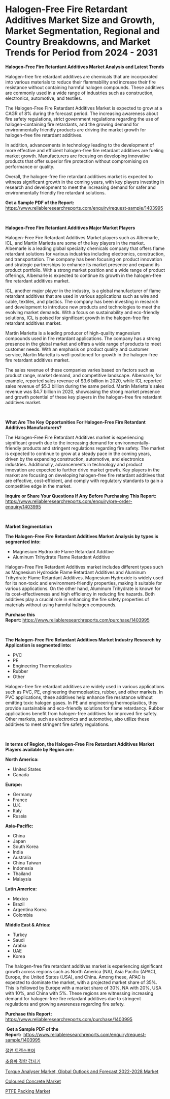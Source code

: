 <p><h1>Halogen-Free Fire Retardant Additives Market Size and Growth, Market Segmentation, Regional and Country Breakdowns, and Market Trends for Period from 2024 -  2031</h1></p><p><strong>Halogen-Free Fire Retardant Additives Market Analysis and Latest Trends</strong></p>
<p><p>Halogen-free fire retardant additives are chemicals that are incorporated into various materials to reduce their flammability and increase their fire resistance without containing harmful halogen compounds. These additives are commonly used in a wide range of industries such as construction, electronics, automotive, and textiles.</p><p>The Halogen-Free Fire Retardant Additives Market is expected to grow at a CAGR of 8% during the forecast period. The increasing awareness about fire safety regulations, strict government regulations regarding the use of halogen-containing fire retardants, and the growing demand for environmentally friendly products are driving the market growth for halogen-free fire retardant additives.</p><p>In addition, advancements in technology leading to the development of more effective and efficient halogen-free fire retardant additives are fueling market growth. Manufacturers are focusing on developing innovative products that offer superior fire protection without compromising on performance or quality.</p><p>Overall, the halogen-free fire retardant additives market is expected to witness significant growth in the coming years, with key players investing in research and development to meet the increasing demand for safer and environmentally friendly fire retardant solutions.</p></p>
<p><strong>Get a Sample PDF of the Report:&nbsp;</strong> <a href="https://www.reliableresearchreports.com/enquiry/request-sample/1403995">https://www.reliableresearchreports.com/enquiry/request-sample/1403995</a></p>
<p>&nbsp;</p>
<p><strong>Halogen-Free Fire Retardant Additives Major Market Players</strong></p>
<p><p>Halogen-Free Fire Retardant Additives Market players such as Albemarle, ICL, and Martin Marietta are some of the key players in the market. Albemarle is a leading global specialty chemicals company that offers flame retardant solutions for various industries including electronics, construction, and transportation. The company has been focusing on product innovation and strategic partnerships to enhance its market presence and expand its product portfolio. With a strong market position and a wide range of product offerings, Albemarle is expected to continue its growth in the halogen-free fire retardant additives market.</p><p>ICL, another major player in the industry, is a global manufacturer of flame retardant additives that are used in various applications such as wire and cable, textiles, and plastics. The company has been investing in research and development to introduce new products and technologies to meet the evolving market demands. With a focus on sustainability and eco-friendly solutions, ICL is poised for significant growth in the halogen-free fire retardant additives market.</p><p>Martin Marietta is a leading producer of high-quality magnesium compounds used in fire retardant applications. The company has a strong presence in the global market and offers a wide range of products to meet customer needs. With an emphasis on product quality and customer service, Martin Marietta is well-positioned for growth in the halogen-free fire retardant additives market.</p><p>The sales revenue of these companies varies based on factors such as product range, market demand, and competitive landscape. Albemarle, for example, reported sales revenue of $3.6 billion in 2020, while ICL reported sales revenue of $5.3 billion during the same period. Martin Marietta's sales revenue was $4.7 billion in 2020, showcasing the strong market presence and growth potential of these key players in the halogen-free fire retardant additives market.</p></p>
<p>&nbsp;</p>
<p><strong>What Are The Key Opportunities For Halogen-Free Fire Retardant Additives Manufacturers?</strong></p>
<p><p>The Halogen-Free Fire Retardant Additives market is experiencing significant growth due to the increasing demand for environmentally-friendly products and stringent regulations regarding fire safety. The market is expected to continue to grow at a steady pace in the coming years, driven by the expanding construction, automotive, and electronics industries. Additionally, advancements in technology and product innovation are expected to further drive market growth. Key players in the market are focusing on developing halogen-free fire retardant additives that are effective, cost-efficient, and comply with regulatory standards to gain a competitive edge in the market.</p></p>
<p><strong>Inquire or Share Your Questions If Any Before Purchasing This Report:</strong> <a href="https://www.reliableresearchreports.com/enquiry/pre-order-enquiry/1403995">https://www.reliableresearchreports.com/enquiry/pre-order-enquiry/1403995</a></p>
<p>&nbsp;</p>
<p><strong>Market Segmentation</strong></p>
<p><strong>The Halogen-Free Fire Retardant Additives Market Analysis by types is segmented into:</strong></p>
<p><ul><li>Magnesium Hydroxide Flame Retardant Additive</li><li>Aluminum Trihydrate Flame Retardant Additive</li></ul></p>
<p><p>Halogen-Free Fire Retardant Additives market includes different types such as Magnesium Hydroxide Flame Retardant Additives and Aluminum Trihydrate Flame Retardant Additives. Magnesium Hydroxide is widely used for its non-toxic and environment-friendly properties, making it suitable for various applications. On the other hand, Aluminum Trihydrate is known for its cost-effectiveness and high efficiency in reducing fire hazards. Both additives play a crucial role in enhancing the fire safety properties of materials without using harmful halogen compounds.</p></p>
<p><strong>Purchase this Report:&nbsp;</strong><a href="https://www.reliableresearchreports.com/purchase/1403995">https://www.reliableresearchreports.com/purchase/1403995</a></p>
<p>&nbsp;</p>
<p><strong>The Halogen-Free Fire Retardant Additives Market Industry Research by Application is segmented into:</strong></p>
<p><ul><li>PVC</li><li>PE</li><li>Engineering Thermoplastics</li><li>Rubber</li><li>Other</li></ul></p>
<p><p>Halogen-free fire retardant additives are widely used in various applications such as PVC, PE, engineering thermoplastics, rubber, and other markets. In PVC applications, these additives help enhance fire resistance without emitting toxic halogen gases. In PE and engineering thermoplastics, they provide sustainable and eco-friendly solutions for flame retardancy. Rubber applications benefit from halogen-free additives for improved fire safety. Other markets, such as electronics and automotive, also utilize these additives to meet stringent fire safety regulations.</p></p>
<p>&nbsp;</p>
<p><strong>In terms of Region, the Halogen-Free Fire Retardant Additives Market Players available by Region are:</strong></p>
<p>
    <p> <strong> North America: </strong>
        <ul>
            <li>United States</li>
            <li>Canada</li>
        </ul>
        </p> 
    <p> <strong> Europe: </strong>
        <ul>
            <li>Germany</li>
            <li>France</li>
            <li>U.K.</li>
            <li>Italy</li>
            <li>Russia</li>
        </ul>
        </p> 
    <p> <strong> Asia-Pacific: </strong>
        <ul>
            <li>China</li>
            <li>Japan</li>
            <li>South Korea</li>
            <li>India</li>
            <li>Australia</li>
            <li>China Taiwan</li>
            <li>Indonesia</li>
            <li>Thailand</li>
            <li>Malaysia</li>
        </ul>
        </p> 
    <p> <strong> Latin America: </strong>
        <ul>
            <li>Mexico</li>
            <li>Brazil</li>
            <li>Argentina Korea</li>
            <li>Colombia</li>
        </ul>
        </p> 
    <p> <strong> Middle East & Africa: </strong>
        <ul>
            <li>Turkey</li>
            <li>Saudi</li>
            <li>Arabia</li>
            <li>UAE</li>
            <li>Korea</li>
        </ul>
    </p>
    </p>
<p><p>The halogen-free fire retardant additives market is experiencing significant growth across regions such as North America (NA), Asia Pacific (APAC), Europe, the United States (USA), and China. Among these, APAC is expected to dominate the market, with a projected market share of 35%. This is followed by Europe with a market share of 30%, NA with 20%, USA with 10%, and China with 5%. These regions are witnessing increasing demand for halogen-free fire retardant additives due to stringent regulations and growing awareness regarding fire safety.</p></p>
<p><strong>Purchase this Report: </strong><a href="https://www.reliableresearchreports.com/purchase/1403995">https://www.reliableresearchreports.com/purchase/1403995</a></p>
<p>&nbsp;<strong>Get a Sample PDF of the Report:&nbsp;&nbsp;</strong><a href="https://www.reliableresearchreports.com/enquiry/request-sample/1403995">https://www.reliableresearchreports.com/enquiry/request-sample/1403995</a></p>
<p><strong></strong></p>
<p><p><a href="https://medium.com/@wrold0f/%EB%8B%A8%EB%8F%85-%ED%8A%B8%EB%9E%9C%EC%8A%A4%ED%8F%AC%EB%A8%B8-%EC%8B%9C%EC%9E%A5-%EC%8B%9C%EC%9E%A5-cagr-%EC%8B%9C%EC%9E%A5-%EB%8F%99%ED%96%A5-%EB%B0%8F-%EC%84%B1%EC%9E%A5-%EC%A0%84%EB%9E%B5%EC%97%90-%EB%8C%80%ED%95%9C-%ED%86%B5%EC%B0%B0%EB%A0%A5-f8de3850a574">절연 트랜스포머</a></p><p><a href="https://medium.com/@jeromertyau89966/%EC%B4%88%EC%9D%8C%ED%8C%8C-%EA%B2%B0%ED%95%A8-%ED%83%90%EC%A7%80%EA%B8%B0-%EC%8B%9C%EC%9E%A5-%EB%B6%84%EC%84%9D-%EA%B8%80%EB%A1%9C%EB%B2%8C-%EC%82%B0%EC%97%85-%EC%A0%84%EB%A7%9D-%EB%B0%8F-%EC%98%88%EC%B8%A1-2024%EB%85%84%EB%B6%80%ED%84%B0-2031%EB%85%84%EA%B9%8C%EC%A7%80-fa7afcfb15ab">초음파 결함 감지기</a></p><p><a href="https://fuschia-pecorino-a6d.notion.site/Global-Torque-Analyser-Market-Global-Outlook-and-Forecast-2022-2028-Market-Size-and-Market-Trends--c0adc34d3bea41448be0f5c6e2103f56">Torque Analyser Market, Global Outlook and Forecast 2022-2028 Market</a></p><p><a href="https://view.publitas.com/reportprime-1/coloured-concrete-market-size-focuses-on-market-dynamics-in-depth-analysis-and-future-projections-of-its-market-forecasted-for-period-from-2024-to-2031/">Coloured Concrete Market</a></p><p><a href="https://view.publitas.com/reportprime-1/ptfe-packing-market-analysis-examines-its-scope-on-growth-opportunities-and-forecasted-trends-spanning-from-2024-to-2031/">PTFE Packing Market</a></p></p>